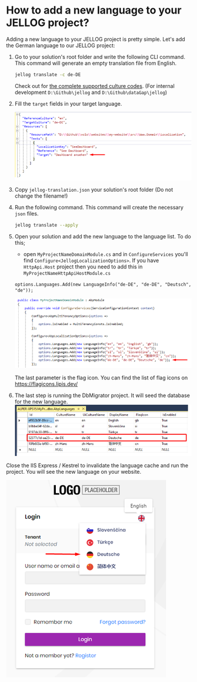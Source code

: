 # How to add a new language to your JELLOG project?

Adding a new language to your JELLOG project is pretty simple.  Let's add the German language to our JELLOG project:



1. Go to your solution's root folder and write the following CLI command. This command will generate an empty translation file from English.
    ```bash
    jellog translate -c de-DE
    ```
    
    Check out for [the complete supported culture codes](https://docs.microsoft.com/en-us/bingmaps/rest-services/common-parameters-and-types/supported-culture-codes).
    (For internal development `D:\Github\jellog` and `D:\Github\dataGap\jellog`)
    
2. Fill the `target` fields in your target language.

    ![Fill target fields](language-target.png)

3. Copy `jellog-translation.json` your solution's root folder (Do not change the filename!)

4. Run the following command. This command will create the necessary `json` files.
     ```bash
     jellog translate --apply
     ```

5. Open your solution and add the new language to the language list. To do this;

    * open `MyProjectNameDomainModule.cs` and in `ConfigureServices` you'll find `Configure<JellogLocalizationOptions>`. If you have `HttpApi.Host` project then you need to add this in `MyProjectNameHttpApiHostModule.cs`

    ```
    options.Languages.Add(new LanguageInfo("de-DE", "de-DE", "Deutsch", "de"));
    ```

    ![Add to languages](add-to-languages.png)

    The last parameter is the flag icon. You can find the list of flag icons on https://flagicons.lipis.dev/

  6. The last step is running the DbMigrator project. It will seed the database for the new language. 
        ![The database table](database-table.png)



Close the IIS Express / Kestrel to invalidate the language cache and run the project. You will see the new language on your website.

![See the final result](website-new-language.png)

